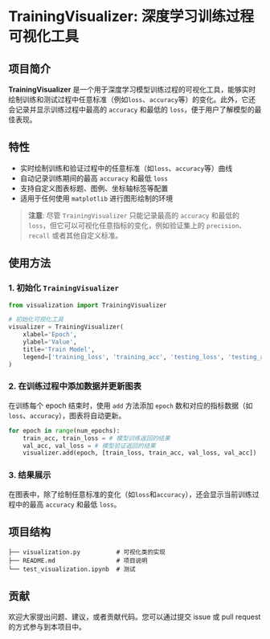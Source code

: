 # TrainingVisualizer: 深度学习训练过程可视化工具

## 项目简介

**TrainingVisualizer** 是一个用于深度学习模型训练过程的可视化工具，能够实时绘制训练和测试过程中任意标准（例如`loss`、`accuracy`等）的变化。此外，它还会记录并显示训练过程中最高的 `accuracy` 和最低的 `loss`，便于用户了解模型的最佳表现。

## 特性

- 实时绘制训练和验证过程中的任意标准（如`loss`、`accuracy`等）曲线
- 自动记录训练期间的最高 `accuracy` 和最低 `loss`
- 支持自定义图表标题、图例、坐标轴标签等配置
- 适用于任何使用 `matplotlib` 进行图形绘制的环境

> **注意**: 尽管 `TrainingVisualizer` 只能记录最高的 `accuracy` 和最低的 `loss`，但它可以可视化任意指标的变化，例如验证集上的 `precision`、`recall` 或者其他自定义标准。

## 使用方法

### 1. 初始化 `TrainingVisualizer`

```python
from visualization import TrainingVisualizer

# 初始化可视化工具
visualizer = TrainingVisualizer(
    xlabel='Epoch',
    ylabel='Value',
    title='Train Model',
    legend=['training_loss', 'training_acc', 'testing_loss', 'testing_acc']
)
```

### 2. 在训练过程中添加数据并更新图表

在训练每个 epoch 结束时，使用 `add` 方法添加 `epoch` 数和对应的指标数据（如`loss`、`accuracy`），图表将自动更新。

```python
for epoch in range(num_epochs):
    train_acc, train_loss = # 模型训练返回的结果
    val_acc, val_loss = # 模型验证返回的结果
    visualizer.add(epoch, [train_loss, train_acc, val_loss, val_acc])
```

### 3. 结果展示

在图表中，除了绘制任意标准的变化（如`loss`和`accuracy`），还会显示当前训练过程中的最高 `accuracy` 和最低 `loss`。

## 项目结构

```
├── visualization.py          # 可视化类的实现
├── README.md                 # 项目说明
└── test_visualization.ipynb  # 测试
```

## 贡献

欢迎大家提出问题、建议，或者贡献代码。您可以通过提交 issue 或 pull request 的方式参与到本项目中。